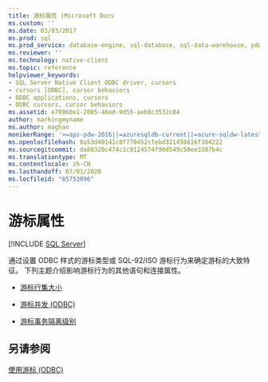 ```yaml
---
title: 游标属性 |Microsoft Docs
ms.custom: ''
ms.date: 03/03/2017
ms.prod: sql
ms.prod_service: database-engine, sql-database, sql-data-warehouse, pdw
ms.reviewer: ''
ms.technology: native-client
ms.topic: reference
helpviewer_keywords:
- SQL Server Native Client ODBC driver, cursors
- cursors [ODBC], cursor behaviors
- ODBC applications, cursors
- ODBC cursors, cursor behaviors
ms.assetid: e70960e1-2085-46ed-9d55-aeb8c3532c84
author: markingmyname
ms.author: maghan
monikerRange: '>=aps-pdw-2016||=azuresqldb-current||=azure-sqldw-latest||>=sql-server-2016||=sqlallproducts-allversions||>=sql-server-linux-2017||=azuresqldb-mi-current'
ms.openlocfilehash: 8a53d40141c8f770452cfebd321458616f304222
ms.sourcegitcommit: da88320c474c1c9124574f90d549c50ee3387b4c
ms.translationtype: MT
ms.contentlocale: zh-CN
ms.lasthandoff: 07/01/2020
ms.locfileid: "85753096"
---
```

# <a name="cursor-properties"></a>游标属性
[!INCLUDE [SQL Server](../../../includes/applies-to-version/sql-asdb-asdbmi-asdw-pdw.md)]

  通过设置 ODBC 样式的游标类型或 SQL-92/ISO 游标行为来确定游标的大致特征。 下列主题介绍影响游标行为的其他语句和连接属性。  
  
-   [游标行集大小](../../../relational-databases/native-client-odbc-cursors/properties/cursor-rowset-size.md)  
  
-   [游标并发 (ODBC)](../../../relational-databases/native-client-odbc-cursors/properties/cursor-concurrency-odbc.md)  
  
-   [游标事务隔离级别](../../../relational-databases/native-client-odbc-cursors/properties/cursor-transaction-isolation-level.md)  
  
## <a name="see-also"></a>另请参阅  
 [使用游标 &#40;ODBC&#41;](../../../relational-databases/native-client-odbc-cursors/using-cursors-odbc.md)  
  
  
